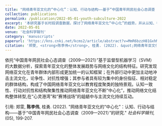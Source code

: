 ```yaml
---
title: "网络青年亚文化的“中心化”：认知、行动与结构——基于“中国青年网民社会心态调查（2009—2021）”的研究"
collection: publications
permalink: /publication/2022-05-01-youth-subculture-2022
excerpt: '本研究基于长时段调查数据，探讨了网络青年亚文化“中心化”的趋势，并从认知、行动与结构三个维度对此现象进行了解释。'
date: 2022-05-01
venue: '社会科学辑刊'
category: 'manuscripts'
paperurl: 'https://kns.cnki.net/kcms2/article/abstract?v=MmR6bzzH81GxhMWv0mIxvK0RFsogVmSZJ6dxZOzE9VvayEhxVRDUOOUYmnAvt4g-48xGChm7alPlSB8fE0126LInzkFjEUWJydBAId_BcBXAx-TwQGt6wKFIr6335h-W25omZ2AyDOSDaJLdwBoL4EA01vtUZwY_&uniplatform=NZKPT&language=CHS'
citation: '郑雯, <strong>陈李伟</strong>, 桂勇. (2022). &quot;网络青年亚文化的“中心化”：认知、行动与结构——基于“中国青年网民社会心态调查（2009—2021）”的研究.&quot; <em>社会科学辑刊</em>, (05), 199-207.'
---
```

依托“中国青年网民社会心态调查（2009—2021）”基于监督型机器学习（SVM）的大数据分析，探索青年亚文化的整体发展趋势与网络文化的结构特征。研究发现网络亚文化在青年群体内部形成更加统一的认知框架；在外部行动中更加主动地冲击主流文化，论争性、对抗性增强；其参与者具有较为集中的身份指征、相对稳定的群体结构，构成了中国网络青年亚文化以教育程度聚类的独特景观。认知一致性、行动对抗性和结构聚集性推动网络青年亚文化不断“中心化”，推动网络文化结构整体转型,在“心灵港湾”和“赛博战场”的龃龉中与主流文化持续互动。

引用: 郑雯, <strong>陈李伟</strong>, 桂勇. (2022). &quot;网络青年亚文化的“中心化”：认知、行动与结构——基于“中国青年网民社会心态调查（2009—2021）”的研究.&quot; <em>社会科学辑刊</em>, (05), 199-207.